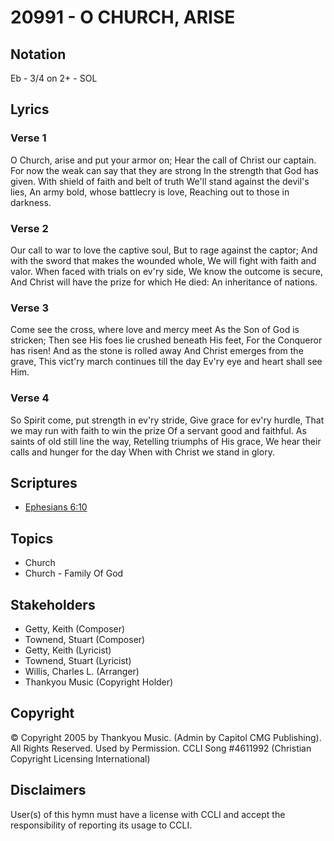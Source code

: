 # 20991 - O CHURCH, ARISE

## Notation

Eb - 3/4 on 2+ - SOL

## Lyrics

### Verse 1

O Church, arise and put your armor on; Hear the call of Christ our captain. For now the weak can say that they are strong In the strength that God has given. With shield of faith and belt of truth We'll stand against the devil's lies, An army bold, whose battlecry is love, Reaching out to those in darkness.

### Verse 2

Our call to war to love the captive soul, But to rage against the captor; And with the sword that makes the wounded whole, We will fight with faith and valor. When faced with trials on ev'ry side, We know the outcome is secure, And Christ will have the prize for which He died: An inheritance of nations.

### Verse 3

Come see the cross, where love and mercy meet As the Son of God is stricken; Then see His foes lie crushed beneath His feet, For the Conqueror has risen! And as the stone is rolled away And Christ emerges from the grave, This vict'ry march continues till the day Ev'ry eye and heart shall see Him.

### Verse 4

So Spirit come, put strength in ev'ry stride, Give grace for ev'ry hurdle, That we may run with faith to win the prize Of a servant good and faithful. As saints of old still line the way, Retelling triumphs of His grace, We hear their calls and hunger for the day When with Christ we stand in glory.


## Scriptures

- [Ephesians 6:10](https://www.biblegateway.com/passage/?search=Ephesians%206%3A10)

## Topics

- Church
- Church - Family Of God

## Stakeholders

- Getty, Keith (Composer)
- Townend, Stuart (Composer)
- Getty, Keith (Lyricist)
- Townend, Stuart (Lyricist)
- Willis, Charles L. (Arranger)
- Thankyou Music (Copyright Holder)

## Copyright

© Copyright 2005 by Thankyou Music. (Admin by Capitol CMG Publishing).  All Rights Reserved. Used by Permission. CCLI Song #4611992
(Christian Copyright Licensing International)

## Disclaimers

User(s) of this hymn must have a license with CCLI and accept the responsibility of reporting its usage to CCLI.


